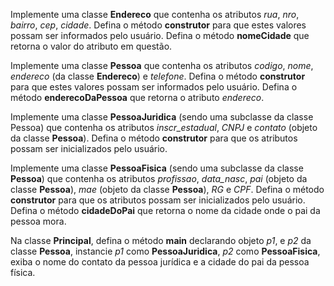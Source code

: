 Implemente uma classe **Endereco** que contenha os atributos *rua*, *nro*, *bairro*, *cep*, *cidade*. Defina o método **construtor** para que estes valores possam ser informados pelo usuário. Defina o método **nomeCidade** que retorna o valor do atributo em questão.

Implemente uma classe **Pessoa** que contenha os atributos *codigo*, *nome*, *endereco* (da classe **Endereco**) e *telefone*. Defina o método **construtor** para que estes valores possam ser informados pelo usuário. Defina o método **enderecoDaPessoa** que retorna o atributo *endereco*.

Implemente uma classe **PessoaJuridica** (sendo uma subclasse da classe Pessoa) que contenha os atributos *inscr_estadual*, *CNPJ* e *contato* (objeto da classe **Pessoa**). Defina o método **construtor** para que os atributos possam ser inicializados pelo usuário.

Implemente uma classe **PessoaFisica** (sendo uma subclasse da classe **Pessoa**) que contenha os atributos *profissao*, *data_nasc*, *pai* (objeto da classe **Pessoa**), *mae* (objeto da classe **Pessoa**), *RG* e *CPF*. Defina o método **construtor** para que os atributos possam ser inicializados pelo usuário. Defina o método **cidadeDoPai** que retorna o nome da cidade onde o pai da pessoa mora.

Na classe **Principal**, defina o método **main** declarando objeto *p1*, e *p2* da classe **Pessoa**, instancie *p1* como **PessoaJuridica**, *p2* como **PessoaFisica**, exiba o nome do contato da pessoa jurídica e a cidade do pai da pessoa física.
